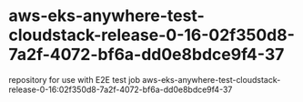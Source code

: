 # aws-eks-anywhere-test-cloudstack-release-0-16-02f350d8-7a2f-4072-bf6a-dd0e8bdce9f4-37
repository for use with E2E test job aws-eks-anywhere-test-cloudstack-release-0-16:02f350d8-7a2f-4072-bf6a-dd0e8bdce9f4-37
